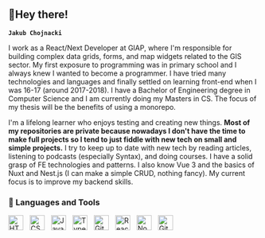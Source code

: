 ## 👋Hey there!

**`Jakub Chojnacki`**

I work as a React/Next Developer at GIAP, where I'm responsible for building complex data grids, forms, and map widgets related to the GIS sector. 
My first exposure to programming was in primary school and I always knew I wanted to become a programmer. I have tried many technologies and languages and finally settled on learning front-end when I was 16-17 (around 2017-2018). I have a Bachelor of Engineering degree in Computer Science and I am currently doing my Masters in CS. The focus of my thesis will be the benefits of using a monorepo.
 
I'm a lifelong learner who enjoys testing and creating new things. **Most of my repositories are private because nowadays I don't have the time to make full projects so I tend to just fiddle with new tech on small and simple projects.** I try to keep up to date with new tech by reading articles, listening to podcasts (especially Syntax), and doing courses. I have a solid grasp of FE technologies and patterns. I also know Vue 3 and the basics of Nuxt and Nest.js (I can make a simple CRUD, nothing fancy). My current focus is to improve my backend skills.
 
###  🧰 Languages and Tools

<img align="left" alt="HTML" width="30px" style="padding-right:10px;" src="https://cdn.jsdelivr.net/gh/devicons/devicon/icons/html5/html5-plain.svg" />
<img align="left" alt="CSS" width="30px" style="padding-right:10px;" src="https://cdn.jsdelivr.net/gh/devicons/devicon/icons/css3/css3-plain.svg" />
<img align="left" alt="JavaScript" width="30px" style="padding-right:10px;" src="https://cdn.jsdelivr.net/gh/devicons/devicon/icons/javascript/javascript-plain.svg" />
<img align="left" alt="TypeScript" width="30px" style="padding-right:10px;" src="https://cdn.jsdelivr.net/gh/devicons/devicon/icons/typescript/typescript-plain.svg" />
<img align="left" alt="Git" width="30px" style="padding-right:10px;" src="https://cdn.jsdelivr.net/gh/devicons/devicon/icons/git/git-original.svg" />
<img align="left" alt="React" width="30px" style="padding-right:10px;" src="https://cdn.jsdelivr.net/gh/devicons/devicon/icons/react/react-original.svg" />
<img align="left" alt="NodeJS" width="30px" style="padding-right:10px;" src="https://cdn.jsdelivr.net/gh/devicons/devicon/icons/nodejs/nodejs-original.svg" />
<img align="left" alt="GitHub" width="30px" style="padding-right:10px;" src="https://cdn.jsdelivr.net/gh/devicons/devicon/icons/github/github-original.svg" />


